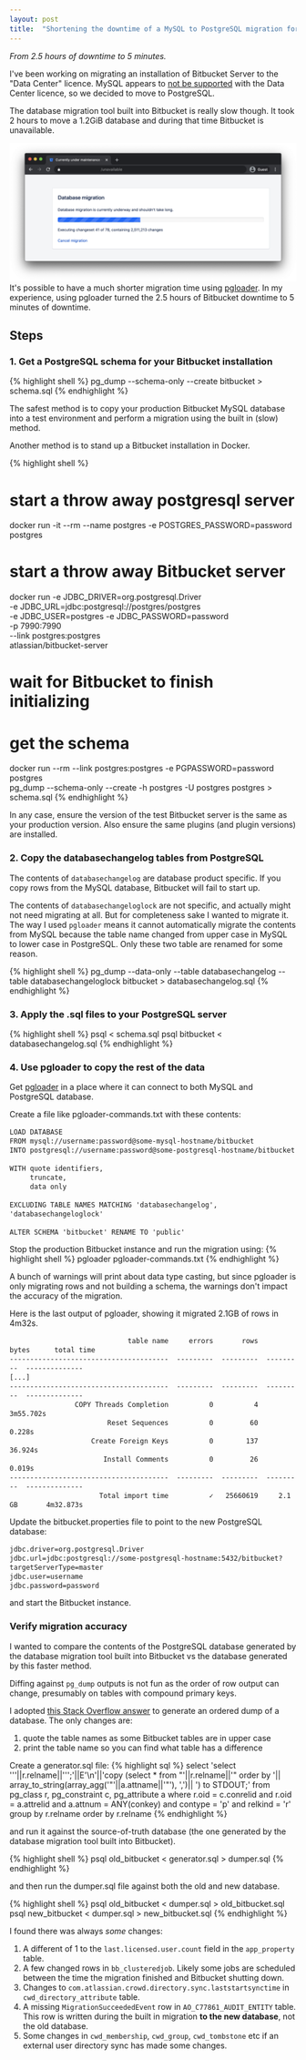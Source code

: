 ```yaml
---
layout: post
title:  "Shortening the downtime of a MySQL to PostgreSQL migration for Bitbucket"
---
```


*From 2.5 hours of downtime to 5 minutes.*

I've been working on migrating an installation of Bitbucket Server to the "Data
Center" licence. MySQL appears to [not be supported](https://confluence.atlassian.com/bitbucketserver/connecting-bitbucket-server-to-mysql-776640382.html)
with the Data Center licence, so we decided to move to PostgreSQL.

The database migration tool built into Bitbucket is really slow though. It took
2 hours to move a 1.2GiB database and during that time Bitbucket is unavailable.

![1 hour into a migration](/assets/images/bitbucket-migration-unavailable.png)
It's possible to have a much shorter migration time using [pgloader](https://github.com/dimitri/pgloader).
In my experience, using pgloader turned the 2.5 hours of Bitbucket downtime to
5 minutes of downtime.

## Steps
### 1. Get a PostgreSQL schema for your Bitbucket installation
{% highlight shell %}
pg_dump --schema-only --create bitbucket > schema.sql
{% endhighlight %}

The safest method is to copy your production Bitbucket MySQL database into a
test environment and perform a migration using the built in (slow) method.

Another method is to stand up a Bitbucket installation in Docker.

{% highlight shell %}
# start a throw away postgresql server
docker run -it --rm --name postgres -e POSTGRES_PASSWORD=password postgres

# start a throw away Bitbucket server
docker run -e JDBC_DRIVER=org.postgresql.Driver \
           -e JDBC_URL=jdbc:postgresql://postgres/postgres \
           -e JDBC_USER=postgres -e JDBC_PASSWORD=password \
           -p 7990:7990 \
           --link postgres:postgres \
           atlassian/bitbucket-server

# wait for Bitbucket to finish initializing

# get the schema
docker run --rm --link postgres:postgres -e PGPASSWORD=password postgres \
       pg_dump --schema-only --create -h postgres -U postgres postgres > schema.sql
{% endhighlight %}

In any case, ensure the version of the test Bitbucket server is the same as your
production version. Also ensure the same plugins (and plugin versions) are
installed.

### 2. Copy the databasechangelog tables from PostgreSQL
The contents of `databasechangelog` are database product specific. If you copy
rows from the MySQL database, Bitbucket will fail to start up.

The contents of `databasechangeloglock` are not specific, and actually might
not need migrating at all. But for completeness sake I wanted to migrate it.
The way I used `pgloader` means it cannot automatically migrate the contents
from MySQL because the table name changed from upper case in MySQL to lower case
in PostgreSQL. Only these two table are renamed for some reason.

{% highlight shell %}
pg_dump --data-only --table databasechangelog --table databasechangeloglock bitbucket > databasechangelog.sql
{% endhighlight %}

### 3. Apply the .sql files to your PostgreSQL server
{% highlight shell %}
psql < schema.sql
psql bitbucket < databasechangelog.sql
{% endhighlight %}

### 4. Use pgloader to copy the rest of the data
Get [pgloader](https://github.com/dimitri/pgloader) in a place where it can
connect to both MySQL and PostgreSQL database.

Create a file like pgloader-commands.txt with these contents:
```
LOAD DATABASE
FROM mysql://username:password@some-mysql-hostname/bitbucket
INTO postgresql://username:password@some-postgresql-hostname/bitbucket

WITH quote identifiers,
     truncate,
     data only

EXCLUDING TABLE NAMES MATCHING 'databasechangelog', 'databasechangeloglock'

ALTER SCHEMA 'bitbucket' RENAME TO 'public'
```

Stop the production Bitbucket instance and run the migration using:
{% highlight shell %}
pgloader pgloader-commands.txt
{% endhighlight %}

A bunch of warnings will print about data type casting, but since pgloader
is only migrating rows and not building a schema, the warnings don't impact
the accuracy of the migration.

Here is the last output of pgloader, showing it migrated 2.1GB of rows in 4m32s.
```
                             table name     errors       rows      bytes      total time
---------------------------------------  ---------  ---------  ---------  --------------
[...]
---------------------------------------  ---------  ---------  ---------  --------------
                COPY Threads Completion          0          4                  3m55.702s
                        Reset Sequences          0         60                     0.228s
                    Create Foreign Keys          0        137                    36.924s
                       Install Comments          0         26                     0.019s
---------------------------------------  ---------  ---------  ---------  --------------
                      Total import time          ✓   25660619     2.1 GB       4m32.873s
```


Update the bitbucket.properties file to point to the new PostgreSQL database:
```
jdbc.driver=org.postgresql.Driver
jdbc.url=jdbc:postgresql://some-postgresql-hostname:5432/bitbucket?targetServerType=master
jdbc.user=username
jdbc.password=password
```
and start the Bitbucket instance.

### Verify migration accuracy
I wanted to compare the contents of the PostgreSQL database generated by the
database migration tool built into Bitbucket vs the database generated by this
faster method.

Diffing against `pg_dump` outputs is not fun as the order of row output can
change, presumably on tables with compound primary keys.

I adopted [this Stack Overflow answer](https://stackoverflow.com/questions/2204640/sorting-postgresql-database-dump-pg-dump/2207950#2207950)
to generate an ordered dump of a database. The only changes are:
1. quote the table names as some Bitbucket tables are in upper case
1. print the table name so you can find what table has a difference

Create a generator.sql file:
{% highlight sql %}
select
    'select '''||r.relname||''';'||E'\n'||'copy (select * from "'||r.relname||'" order by '||
    array_to_string(array_agg('"'||a.attname||'"'), ',')||
    ') to STDOUT;'
from
    pg_class r,
    pg_constraint c,
    pg_attribute a
where
    r.oid = c.conrelid
    and r.oid = a.attrelid
    and a.attnum = ANY(conkey)
    and contype = 'p'
    and relkind = 'r'
group by
    r.relname
order by
    r.relname
{% endhighlight %}

and run it against the source-of-truth database (the one generated by the
database migration tool built into Bitbucket).

{% highlight shell %}
psql old_bitbucket < generator.sql > dumper.sql
{% endhighlight %}

and then run the dumper.sql file against both the old and new database.

{% highlight shell %}
psql old_bitbucket < dumper.sql > old_bitbucket.sql
psql new_bitbucket < dumper.sql > new_bitbucket.sql
{% endhighlight %}

I found there was always *some* changes:
1. A different of 1 to the `last.licensed.user.count` field in the `app_property`
table.
1. A few changed rows in `bb_clusteredjob`. Likely some jobs are scheduled
between the time the migration finished and Bitbucket shutting down.
1. Changes to `com.atlassian.crowd.directory.sync.laststartsynctime` in
`cwd_directory_attribute` table.
1. A missing `MigrationSucceededEvent` row in `AO_C77861_AUDIT_ENTITY` table.
This row is written during the built in migration **to the new database**, not
the old database.
1. Some changes in `cwd_membership`, `cwd_group`, `cwd_tombstone` etc if an external
user directory sync has made some changes.
